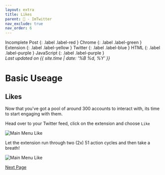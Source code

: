 ```yaml
---
layout: extra
title: Likes
parent: 💾 - ImTwitter
nav_exclude: true
nav_order: 6
---
```

Incomplete Post
{: .label .label-red }
Chrome
{: .label .label-green }
Extension
{: .label .label-yellow }
Twitter
{: .label .label-blue }
HTML
{: .label .label-purple }
JavaScript
{: .label .label-purple }
<br>
<i>Last updated on {{ site.time | date: '%B %d, %Y' }}</i>

<h1>Basic Useage</h1>


## Likes

Now that you've got a pool of around 300 accounts to interact with, its time to start engaging with them. 

Head over to your Twitter feed, click on the extension and choose `Like`

![Main Menu Like](../images/like.png "Main Menu Like")

Let the extension run through two (2x) 51 action cycles and then take a breath!

![Main Menu Like](../images/likes.png "Main Menu Like")



[Next Page](/ImTwitter/retweeting/ "Next")